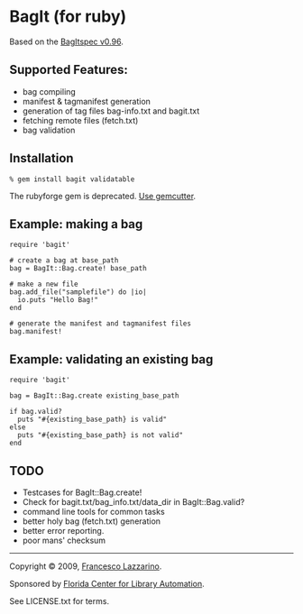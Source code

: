 BagIt (for ruby)
================

Based on the [BagItspec v0.96](https://confluence.ucop.edu/display/Curation/BagIt).

Supported Features:
-------------------
* bag compiling
* manifest & tagmanifest generation
* generation of tag files bag-info.txt and bagit.txt
* fetching remote files (fetch.txt)
* bag validation

Installation
------------
    % gem install bagit validatable
The rubyforge gem is deprecated. [Use gemcutter](http://gemcutter.org/gems/bagit).


Example: making a bag
---------------------
    require 'bagit'

    # create a bag at base_path
    bag = BagIt::Bag.create! base_path

    # make a new file
    bag.add_file("samplefile") do |io|
      io.puts "Hello Bag!"
    end

    # generate the manifest and tagmanifest files
    bag.manifest!

Example: validating an existing bag
-----------------------------------
    require 'bagit'
	
    bag = BagIt::Bag.create existing_base_path

    if bag.valid?
      puts "#{existing_base_path} is valid"
    else
      puts "#{existing_base_path} is not valid"
    end

TODO
----
* Testcases for BagIt::Bag.create!
* Check for bagit.txt/bag_info.txt/data_dir in BagIt::Bag.valid?
* command line tools for common tasks
* better holy bag (fetch.txt) generation
* better error reporting.
* poor mans' checksum

---

Copyright © 2009, [Francesco Lazzarino](mailto:flazzarino@gmail.com).

Sponsored by [Florida Center for Library Automation](http://www.fcla.edu).

See LICENSE.txt for terms.
